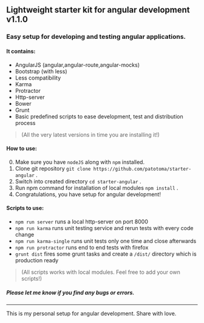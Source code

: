 ## Lightweight starter kit for angular development v1.1.0

### Easy setup for developing and testing angular applications.

#### It contains:
* AngularJS (angular,angular-route,angular-mocks)
* Bootstrap (with less)
* Less compatibility
* Karma
* Protractor
* Http-server
* Bower
* Grunt
* Basic predefined scripts to ease development, test and distribution process

> (All the very latest versions in time you are installing it!)

#### How to use:
0. Make sure you have `nodeJS` along with `npm` installed.
1. Clone git repository `git clone https://github.com/patotoma/starter-angular` .
2. Switch into created directory `cd starter-angular` .
3. Run npm command for installation of local modules `npm install` .
4. Congratulations, you have setup for angular development!

#### Scripts to use:
* `npm run server` runs a local http-server on port 8000
* `npm run karma` runs unit testing service and rerun tests with every code change
* `npm run karma-single` runs unit tests only one time and close afterwards
* `npm run protractor` runs end to end tests with firefox
* `grunt dist` fires some grunt tasks and create a `/dist/` directory which is production ready

> (All scripts works with local modules. Feel free to add your own scripts!)

##### Please let me know if you find any bugs or errors.

---
This is my personal setup for angular development. Share with love.